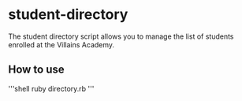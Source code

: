 # student-directory
The student directory script allows you to manage the list of students enrolled at the Villains Academy.

## How to use 
'''shell
ruby directory.rb
'''

